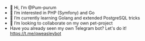 - 👋 Hi, I’m @Pum-purum
- 👀 I’m interested in PHP (Symfony) and Go
- 🌱 I’m currently learning Golang and extended PostgreSQL tricks
- 💞️ I’m looking to collaborate on my own pet-project
- Have you already seen my own Telegram bot? Let's do it! https://t.me/qweasleybot
